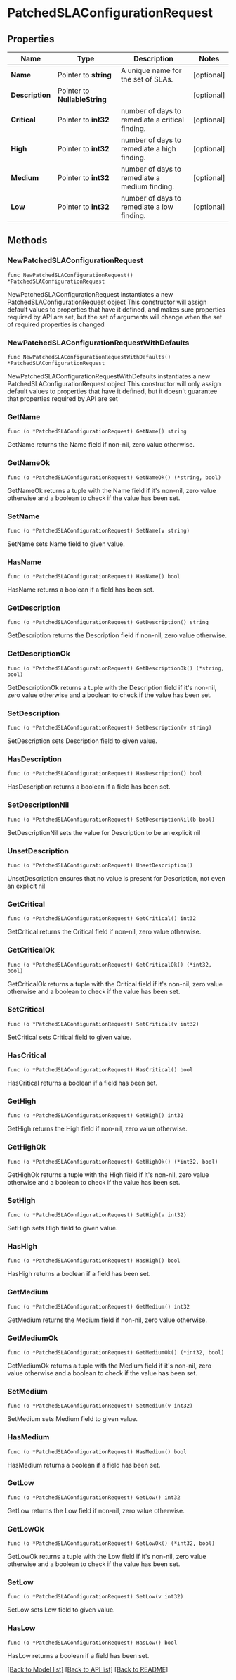 # PatchedSLAConfigurationRequest

## Properties

Name | Type | Description | Notes
------------ | ------------- | ------------- | -------------
**Name** | Pointer to **string** | A unique name for the set of SLAs. | [optional] 
**Description** | Pointer to **NullableString** |  | [optional] 
**Critical** | Pointer to **int32** | number of days to remediate a critical finding. | [optional] 
**High** | Pointer to **int32** | number of days to remediate a high finding. | [optional] 
**Medium** | Pointer to **int32** | number of days to remediate a medium finding. | [optional] 
**Low** | Pointer to **int32** | number of days to remediate a low finding. | [optional] 

## Methods

### NewPatchedSLAConfigurationRequest

`func NewPatchedSLAConfigurationRequest() *PatchedSLAConfigurationRequest`

NewPatchedSLAConfigurationRequest instantiates a new PatchedSLAConfigurationRequest object
This constructor will assign default values to properties that have it defined,
and makes sure properties required by API are set, but the set of arguments
will change when the set of required properties is changed

### NewPatchedSLAConfigurationRequestWithDefaults

`func NewPatchedSLAConfigurationRequestWithDefaults() *PatchedSLAConfigurationRequest`

NewPatchedSLAConfigurationRequestWithDefaults instantiates a new PatchedSLAConfigurationRequest object
This constructor will only assign default values to properties that have it defined,
but it doesn't guarantee that properties required by API are set

### GetName

`func (o *PatchedSLAConfigurationRequest) GetName() string`

GetName returns the Name field if non-nil, zero value otherwise.

### GetNameOk

`func (o *PatchedSLAConfigurationRequest) GetNameOk() (*string, bool)`

GetNameOk returns a tuple with the Name field if it's non-nil, zero value otherwise
and a boolean to check if the value has been set.

### SetName

`func (o *PatchedSLAConfigurationRequest) SetName(v string)`

SetName sets Name field to given value.

### HasName

`func (o *PatchedSLAConfigurationRequest) HasName() bool`

HasName returns a boolean if a field has been set.

### GetDescription

`func (o *PatchedSLAConfigurationRequest) GetDescription() string`

GetDescription returns the Description field if non-nil, zero value otherwise.

### GetDescriptionOk

`func (o *PatchedSLAConfigurationRequest) GetDescriptionOk() (*string, bool)`

GetDescriptionOk returns a tuple with the Description field if it's non-nil, zero value otherwise
and a boolean to check if the value has been set.

### SetDescription

`func (o *PatchedSLAConfigurationRequest) SetDescription(v string)`

SetDescription sets Description field to given value.

### HasDescription

`func (o *PatchedSLAConfigurationRequest) HasDescription() bool`

HasDescription returns a boolean if a field has been set.

### SetDescriptionNil

`func (o *PatchedSLAConfigurationRequest) SetDescriptionNil(b bool)`

 SetDescriptionNil sets the value for Description to be an explicit nil

### UnsetDescription
`func (o *PatchedSLAConfigurationRequest) UnsetDescription()`

UnsetDescription ensures that no value is present for Description, not even an explicit nil
### GetCritical

`func (o *PatchedSLAConfigurationRequest) GetCritical() int32`

GetCritical returns the Critical field if non-nil, zero value otherwise.

### GetCriticalOk

`func (o *PatchedSLAConfigurationRequest) GetCriticalOk() (*int32, bool)`

GetCriticalOk returns a tuple with the Critical field if it's non-nil, zero value otherwise
and a boolean to check if the value has been set.

### SetCritical

`func (o *PatchedSLAConfigurationRequest) SetCritical(v int32)`

SetCritical sets Critical field to given value.

### HasCritical

`func (o *PatchedSLAConfigurationRequest) HasCritical() bool`

HasCritical returns a boolean if a field has been set.

### GetHigh

`func (o *PatchedSLAConfigurationRequest) GetHigh() int32`

GetHigh returns the High field if non-nil, zero value otherwise.

### GetHighOk

`func (o *PatchedSLAConfigurationRequest) GetHighOk() (*int32, bool)`

GetHighOk returns a tuple with the High field if it's non-nil, zero value otherwise
and a boolean to check if the value has been set.

### SetHigh

`func (o *PatchedSLAConfigurationRequest) SetHigh(v int32)`

SetHigh sets High field to given value.

### HasHigh

`func (o *PatchedSLAConfigurationRequest) HasHigh() bool`

HasHigh returns a boolean if a field has been set.

### GetMedium

`func (o *PatchedSLAConfigurationRequest) GetMedium() int32`

GetMedium returns the Medium field if non-nil, zero value otherwise.

### GetMediumOk

`func (o *PatchedSLAConfigurationRequest) GetMediumOk() (*int32, bool)`

GetMediumOk returns a tuple with the Medium field if it's non-nil, zero value otherwise
and a boolean to check if the value has been set.

### SetMedium

`func (o *PatchedSLAConfigurationRequest) SetMedium(v int32)`

SetMedium sets Medium field to given value.

### HasMedium

`func (o *PatchedSLAConfigurationRequest) HasMedium() bool`

HasMedium returns a boolean if a field has been set.

### GetLow

`func (o *PatchedSLAConfigurationRequest) GetLow() int32`

GetLow returns the Low field if non-nil, zero value otherwise.

### GetLowOk

`func (o *PatchedSLAConfigurationRequest) GetLowOk() (*int32, bool)`

GetLowOk returns a tuple with the Low field if it's non-nil, zero value otherwise
and a boolean to check if the value has been set.

### SetLow

`func (o *PatchedSLAConfigurationRequest) SetLow(v int32)`

SetLow sets Low field to given value.

### HasLow

`func (o *PatchedSLAConfigurationRequest) HasLow() bool`

HasLow returns a boolean if a field has been set.


[[Back to Model list]](../README.md#documentation-for-models) [[Back to API list]](../README.md#documentation-for-api-endpoints) [[Back to README]](../README.md)


